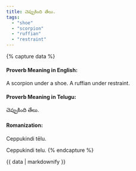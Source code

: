 ```yaml
---
title: చెప్పుకింది తేలు.
tags:
  - "shoe"
  - "scorpion"
  - "ruffian"
  - "restraint"
---
```


{% capture data %}
#### Proverb Meaning in English:
A scorpion under a shoe.
A ruffian under restraint.

#### Proverb Meaning in Telugu:
చెప్పుకింది తేలు.

#### Romanization:
Ceppukindi tēlu.

Ceppukindi telu.
{% endcapture %}

{{ data | markdownify }}

